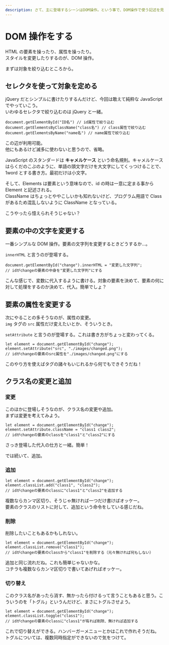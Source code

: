 ```yaml
---
description: さて、主に登場するシーンはDOM操作。という事で、DOM操作で使う記述を見ていこう。
---
```


# DOM 操作をする

HTML の要素を操ったり、属性を操ったり。  
スタイルを変更したりするのが、DOM 操作。

まずは対象を絞り込むところから。

## セレクタを使って対象を定める

jQuery だとシンプルに書けたりするんだけど、今回は敢えて純粋な JavaScript でやっていこう。  
いわゆるセレクタで絞り込むのは jQuery と一緒。

```
document.getElementById("ID名") // id属性で絞り込む
document.getElementsByClassName("class名") // class属性で絞り込む
document.getElementsByName("name名") // name属性で絞り込む
```

この辺が利用可能。  
他にもあるけど滅多に使わないと思うので、省略。

JavaScript のスタンダードは **キャメルケース** という命名規則。キャメルケースはらくだのこぶのように、単語の頭文字だけを大文字にしてくっつけることで、1word とする書き方。最初だけは小文字。

そして、Elements は要素という意味なので、id の時は一意に定まる事から Element と記述される。  
ClassName はちょっとややこしいかも知れないけど、プログラム用語で Class があるため混乱しないように ClassName となっている。

こうやったら憶えられそうじゃない？

## 要素の中の文字を変更する

一番シンプルな DOM 操作。要素の文字列を変更するときどうするか...。

`innerHTML` と言うのが登場する。

```
document.getElementById("change").innerHTML = "変更した文字列";
// idがchangeの要素の中身を"変更した文字列"にする
```

こんな感じで、変数に代入するように書ける。対象の要素を決めて、要素の何に対して処理をするのか決めて、代入。簡単でしょ？

## 要素の属性を変更する

次にやることの多そうなのが、属性の変更。  
`img` タグの `src` 属性だけ変えたいとか、そういうとき。

`setAttribute` と言うのが登場する。これは書き方がちょっと変わってくる。

```
let element = document.getElementById("change");
element.setAttribute("src", "./images/changed.png");
// idがchangeの要素のsrc属性を"./images/changed.png"にする
```

このやり方を使えばタグの諸々もいじれるから何でもできそうだね！

## クラス名の変更と追加

### 変更

このほかに登場しそうなのが、クラス名の変更や追加。  
まずは変更を考えてみよう。

```
let element = document.getElementById("change");
element.setAttribute.className = "class1 class2";
// idがchangeの要素のclassを"class1"と"class2"にする
```

さっき登場した代入の仕方と一緒。簡単！

では続いて、追加。

### 追加

```
let element = document.getElementById("change");
element.classList.add("class1", "class2");
// idがchangeの要素のclassに"class1"と"class2"を追加する
```

複数ならカンマ区切り、そうじゃ無ければ一つだけ書けばオッケー。  
要素のクラスのリストに対して、追加という命令をしている感じだね。

### 削除

削除したいこともあるかもしれない。

```
let element = document.getElementById("change");
element.classList.remove("class1");
// idがchangeの要素のclassから"class1"を削除する（元々無ければ何もしない）
```

追加と同じ流れだね。これも簡単じゃないかな。  
コチラも複数ならカンマ区切りで書いてあげればオッケー。

### 切り替え

このクラス名があったら消す、無かったら付けるって言うこともあると思う。こういうのを「トグル」というんだけど、まさにトグルさせよう。

```
let element = document.getElementById("change");
element.classList.toggle("class1");
// idがchangeの要素のclassに"class1"が有れば削除、無ければ追加する
```

これで切り替えができる。ハンバーガーメニューとかはこれで作れそうだね。  
トグルについては、複数同時指定ができないので気をつけて。
